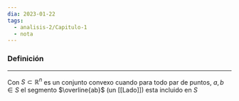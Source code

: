 ```yaml
---
dia: 2023-01-22
tags:
  - analisis-2/Capitulo-1
  - nota
---
```

### Definición
---
Con $S \subset \mathbb{R}^n$ es un conjunto convexo cuando para todo par de puntos, $a, b \in S$ el segmento $\overline{ab}$ (un [[Lado]]) esta incluido en $S$
